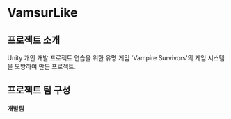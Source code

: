 # VamsurLike

## 프로젝트 소개
Unity 개인 개발 프로젝트 연습을 위한 유명 게임 'Vampire Survivors'의 게임 시스템을 모방하여 만든 프로젝트.

## 프로젝트 팀 구성

**개발팀**

